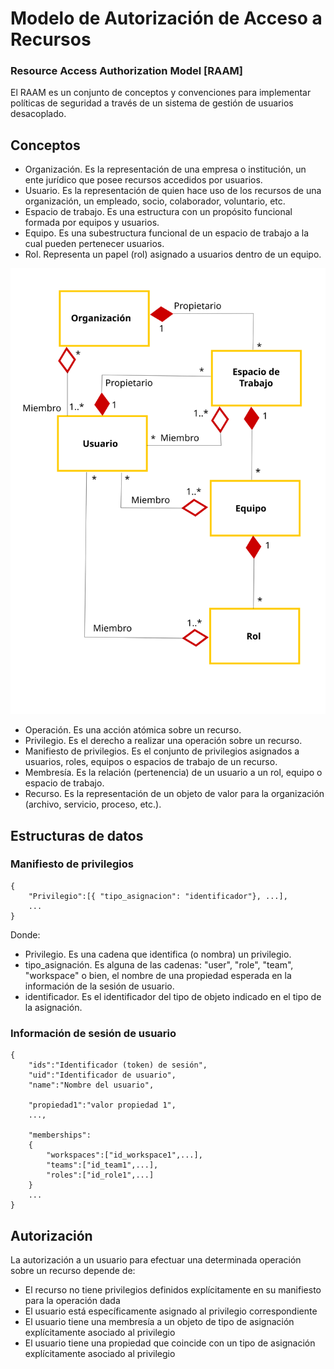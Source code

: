 # Modelo de Autorización de Acceso a Recursos 
### Resource Access Authorization Model [RAAM]

El RAAM es un conjunto de conceptos y convenciones para implementar políticas de seguridad a través de un sistema de gestión de usuarios desacoplado.

## Conceptos
* Organización. Es la representación de una empresa o institución, un ente jurídico que posee recursos accedidos por usuarios.
* Usuario. Es la representación de quien hace uso de los recursos de una organización, un empleado, socio, colaborador, voluntario, etc.
* Espacio de trabajo. Es una estructura con un propósito funcional formada por equipos y usuarios.
* Equipo. Es una subestructura funcional de un espacio de trabajo a la cual pueden pertenecer usuarios.
* Rol. Representa un papel (rol) asignado a usuarios dentro de un equipo. 

<img src="img/rel-elementos.svg"/>

* Operación. Es una acción atómica sobre un recurso.
* Privilegio. Es el derecho a realizar una operación sobre un recurso.
* Manifiesto de privilegios. Es el conjunto de privilegios asignados a usuarios, roles, equipos o espacios de trabajo de un recurso.
* Membresía. Es la relación (pertenencia) de un usuario a un rol, equipo o espacio de trabajo.
* Recurso. Es la representación de un objeto de valor para la organización (archivo, servicio,  proceso, etc.).


## Estructuras de datos

### Manifiesto de privilegios
```
{
	"Privilegio":[{ "tipo_asignacion": "identificador"}, ...],
	...
}
```
Donde:
* Privilegio. Es una cadena que identifica (o nombra) un privilegio.
* tipo_asignación. Es alguna de las cadenas: "user", "role", "team", "workspace" o bien, el nombre de una propiedad esperada en la información de la sesión de usuario.
* identificador. Es el identificador del tipo de objeto indicado en el tipo de la asignación.

### Información de sesión de usuario

```
{
	"ids":"Identificador (token) de sesión",
	"uid":"Identificador de usuario",
	"name":"Nombre del usuario",
	
	"propiedad1":"valor propiedad 1",
	...,
	
	"memberships":
	{
		"workspaces":["id_workspace1",...],
		"teams":["id_team1",...],
		"roles":["id_role1",...]
	}
	...
}
```

## Autorización
La autorización a un usuario para efectuar una determinada operación sobre un recurso depende de:

* El recurso no tiene privilegios definidos explícitamente en su manifiesto para la operación dada
* El usuario está específicamente asignado al privilegio correspondiente
* El usuario tiene una membresía a un objeto de tipo de asignación explícitamente asociado al privilegio
* El usuario tiene una propiedad que coincide con un tipo de asignación explícitamente asociado al privilegio

